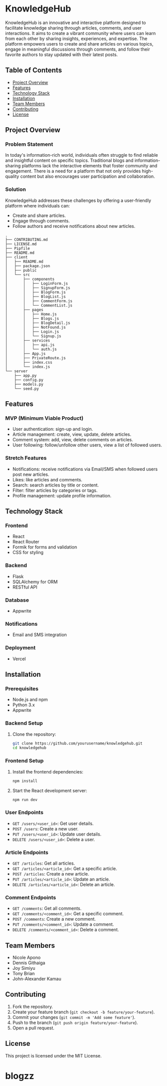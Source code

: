# KnowledgeHub

KnowledgeHub is an innovative and interactive platform designed to facilitate knowledge sharing through articles, comments, and user interactions. It aims to create a vibrant community where users can learn from each other by sharing insights, experiences, and expertise. The platform empowers users to create and share articles on various topics, engage in meaningful discussions through comments, and follow their favorite authors to stay updated with their latest posts.

## Table of Contents

- [Project Overview](#project-overview)
- [Features](#features)
- [Technology Stack](#technology-stack)
- [Installation](#installation)
- [Team Members](#team-members)
- [Contributing](#contributing)
- [License](#license)

## Project Overview

### Problem Statement

In today's information-rich world, individuals often struggle to find reliable and insightful content on specific topics. Traditional blogs and information-sharing platforms lack the interactive elements that foster community and engagement. There is a need for a platform that not only provides high-quality content but also encourages user participation and collaboration.

### Solution

KnowledgeHub addresses these challenges by offering a user-friendly platform where individuals can:

- Create and share articles.
- Engage through comments.
- Follow authors and receive notifications about new articles.

```console
.
├── CONTRIBUTING.md
├── LICENSE.md
├── Pipfile
├── README.md
├── client
│   ├── README.md
│   ├── package.json
│   ├── public
│   └── src
│       ├── components
│       │   ├── LoginForm.js
│       │   ├── SignupForm.js
│       │   ├── BlogForm.js
│       │   ├── BlogList.js
│       │   ├── CommentForm.js
│       │   └── CommentList.js
│       ├── pages
│       │   ├── Home.js
│       │   ├── Blogs.js
│       │   ├── BlogDetail.js
│       │   ├── NotFound.js
│       │   ├── Login.js
│       │   └── Signup.js
│       ├── services
│       │   ├── api.js
│       │   └── auth.js
│       ├── App.js
│       ├── PrivateRoute.js
│       ├── index.css
│       └── index.js
└── server
    ├── app.py
    ├── config.py
    ├── models.py
    └── seed.py
```

## Features

### MVP (Minimum Viable Product)

- User authentication: sign-up and login.
- Article management: create, view, update, delete articles.
- Comment system: add, view, delete comments on articles.
- User following: follow/unfollow other users, view a list of followed users.

### Stretch Features

- Notifications: receive notifications via Email/SMS when followed users post new articles.
- Likes: like articles and comments.
- Search: search articles by title or content.
- Filter: filter articles by categories or tags.
- Profile management: update profile information.

## Technology Stack

### Frontend

- React
- React Router
- Formik for forms and validation
- CSS for styling

### Backend

- Flask
- SQLAlchemy for ORM
- RESTful API

### Database

- Appwrite

### Notifications

- Email and SMS integration

### Deployment

- Vercel

## Installation

### Prerequisites

- Node.js and npm
- Python 3.x
- Appwrite

### Backend Setup

1. Clone the repository:

    ```sh
    git clone https://github.com/yourusername/knowledgehub.git
    cd knowledgehub
    ```

### Frontend Setup

1. Install the frontend dependencies:

    ```sh
    npm install
    ```

2. Start the React development server:

    ```sh
    npm run dev
    ```

### User Endpoints

- `GET /users/<user_id>`: Get user details.
- `POST /users`: Create a new user.
- `PUT /users/<user_id>`: Update user details.
- `DELETE /users/<user_id>`: Delete a user.

### Article Endpoints

- `GET /articles`: Get all articles.
- `GET /articles/<article_id>`: Get a specific article.
- `POST /articles`: Create a new article.
- `PUT /articles/<article_id>`: Update an article.
- `DELETE /articles/<article_id>`: Delete an article.

### Comment Endpoints

- `GET /comments`: Get all comments.
- `GET /comments/<comment_id>`: Get a specific comment.
- `POST /comments`: Create a new comment.
- `PUT /comments/<comment_id>`: Update a comment.
- `DELETE /comments/<comment_id>`: Delete a comment.

## Team Members

- Nicole Apono
- Dennis Githaiga
- Joy Simiyu
- Tony Brian
- John-Alexander Kamau

## Contributing

1. Fork the repository.
2. Create your feature branch (`git checkout -b feature/your-feature`).
3. Commit your changes (`git commit -m 'Add some feature'`).
4. Push to the branch (`git push origin feature/your-feature`).
5. Open a pull request.

## License

This project is licensed under the MIT License.
# blogzz
